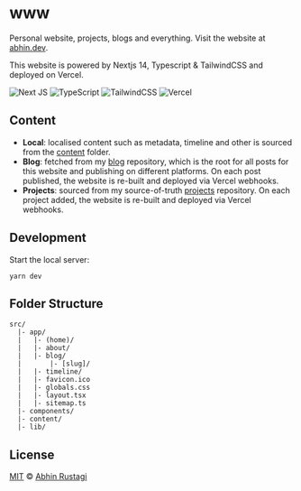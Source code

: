 # www

Personal website, projects, blogs and everything. Visit the website at [abhin.dev](https://www.abhin.dev/).

This website is powered by Nextjs 14, Typescript & TailwindCSS and deployed on Vercel.

![Next JS](https://img.shields.io/badge/Next-black?style=for-the-badge&logo=next.js&logoColor=white) ![TypeScript](https://img.shields.io/badge/typescript-%23007ACC.svg?style=for-the-badge&logo=typescript&logoColor=white) ![TailwindCSS](https://img.shields.io/badge/tailwindcss-%2338B2AC.svg?style=for-the-badge&logo=tailwind-css&logoColor=white) ![Vercel](https://img.shields.io/badge/vercel-%23000000.svg?style=for-the-badge&logo=vercel&logoColor=white)

## Content

- **Local**: localised content such as metadata, timeline and other is sourced from the [content](/src/content) folder.
- **Blog**: fetched from my [blog](https://www.github.com/AbhinRustagi/blog) repository, which is the root for all posts for this website and publishing on different platforms. On each post published, the website is re-built and deployed via Vercel webhooks.
- **Projects**: sourced from my source-of-truth [projects](https://www.github.com/AbhinRustagi/projects) repository. On each project added, the website is re-built and deployed via Vercel webhooks.

## Development

Start the local server:

```
yarn dev
```

## Folder Structure

```
src/
  |- app/
  |   |- (home)/
  |   |- about/
  |   |- blog/
  |       |- [slug]/
  |   |- timeline/
  |   |- favicon.ico
  |   |- globals.css
  |   |- layout.tsx
  |   |- sitemap.ts
  |- components/
  |- content/
  |- lib/
```

## License

[MIT](/LICENSE) © [Abhin Rustagi](https://www.abhin.dev/)
